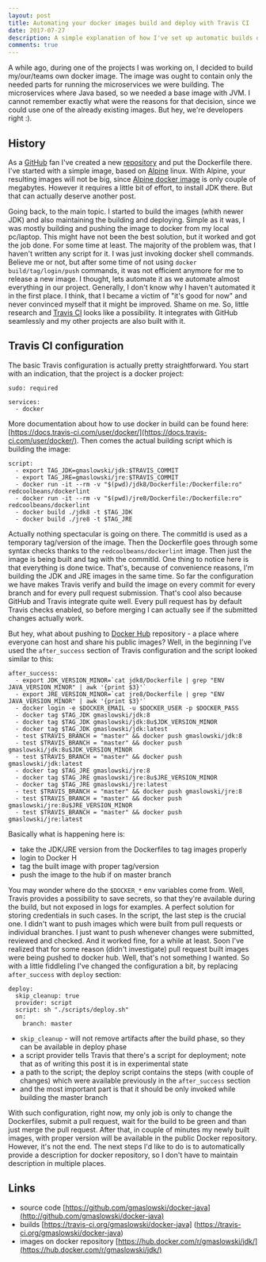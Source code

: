 ```yaml
---
layout: post
title: Automating your docker images build and deploy with Travis CI
date: 2017-07-27
description: A simple explanation of how I've set up automatic builds of my docker images.
comments: true
---
```


A while ago, during one of the projects I was working on, I decided to build my/our/teams own docker image. The image was ought to contain only the needed 
parts for running the microservices we were building. The microservices where Java based, so we needed a base image with JVM. I cannot remember exactly what were the 
reasons for that decision, since we could use one of the already existing images. But hey, we're developers right :).

## History

As a [GitHub](https://github.com) fan I've created a new [repository](https://github.com/gmaslowski/docker-java) and put the Dockerfile there. I've started with a simple
image, based on [Alpine](https://alpinelinux.org/) linux. With Alpine, your resulting images will not be big, since [Alpine docker image](https://hub.docker.com/_/alpine/) is only couple of megabytes.
However it requires a little bit of effort, to install JDK there. But that can actually deserve another post. 

Going back, to the main topic. I started to build the images (whith newer JDK) and also maintaining the building and deploying. Simple as it was, I was mostly building and pushing the image to 
docker from my local pc/laptop. This might have not been the best solution, but it worked and got the job done. For some time at least. The majority of the problem was, that I haven't written any script
for it. I was just invoking docker shell commands. Believe me or not, but after some time of not using `docker build/tag/login/push` commands, it was not efficient anymore for me to release a 
new image. I thought, lets automate it as we automate almost everything in our project. Generally, I don't know why I haven't automated it in the first place. I think, that I became a 
victim of "it's good for now" and never convinced myself that it might be improved. Shame on me. So, little research and [Travis CI](https://travis-ci.org) looks like a possibility. 
It integrates with GitHub seamlessly and my other projects are also built with it.

## Travis CI configuration

The basic Travis configuration is actually pretty straightforward. You start with an indication, that the project is a docker project:
```
sudo: required

services:
  - docker
```

More documentation about how to use docker in build can be found here: [https://docs.travis-ci.com/user/docker/](https://docs.travis-ci.com/user/docker/). Then comes the actual building script which is
building the image:
```
script:
  - export TAG_JDK=gmaslowski/jdk:$TRAVIS_COMMIT
  - export TAG_JRE=gmaslowski/jre:$TRAVIS_COMMIT
  - docker run -it --rm -v "$(pwd)/jdk8/Dockerfile:/Dockerfile:ro" redcoolbeans/dockerlint
  - docker run -it --rm -v "$(pwd)/jre8/Dockerfile:/Dockerfile:ro" redcoolbeans/dockerlint
  - docker build ./jdk8 -t $TAG_JDK
  - docker build ./jre8 -t $TAG_JRE

```
Actually nothing spectacular is going on there. The commitId is used as a temporary tag/version of the image. Then the Dockerfile goes through some syntax checks thanks to the `redcoolbeans/dockerlint`
image. Then just the image is being built and tag with the commitId. One thing to notice here is that everything is done twice. That's, because of convenience reasons, I'm building the JDK and JRE images
in the same time. So far the configuration we have makes Travis verify and build the image on every commit for every branch and for every pull request submission.
That's cool also because GitHub and Travis integrate quite well. Every pull request has by default Travis checks enabled, so before merging I can actually see if the submitted changes actually work.

But hey, what about pushing to [Docker Hub](https://hub.docker.com/) repository - a place where everyone can host and share his public images? Well, in the beginning I've used the `after_success` section 
of Travis configuration and the script looked similar to this:
```
after_success:
  - export JDK_VERSION_MINOR=`cat jdk8/Dockerfile | grep "ENV JAVA_VERSION_MINOR" | awk '{print $3}'`
  - export JRE_VERSION_MINOR=`cat jre8/Dockerfile | grep "ENV JAVA_VERSION_MINOR" | awk '{print $3}'`
  - docker login -e $DOCKER_EMAIL -u $DOCKER_USER -p $DOCKER_PASS
  - docker tag $TAG_JDK gmaslowski/jdk:8 
  - docker tag $TAG_JDK gmaslowski/jdk:8u$JDK_VERSION_MINOR
  - docker tag $TAG_JDK gmaslowski/jdk:latest
  - test $TRAVIS_BRANCH = "master" && docker push gmaslowski/jdk:8
  - test $TRAVIS_BRANCH = "master" && docker push gmaslowski/jdk:8u$JDK_VERSION_MINOR
  - test $TRAVIS_BRANCH = "master" && docker push gmaslowski/jdk:latest
  - docker tag $TAG_JRE gmaslowski/jre:8 
  - docker tag $TAG_JRE gmaslowski/jre:8u$JRE_VERSION_MINOR
  - docker tag $TAG_JRE gmaslowski/jre:latest
  - test $TRAVIS_BRANCH = "master" && docker push gmaslowski/jre:8
  - test $TRAVIS_BRANCH = "master" && docker push gmaslowski/jre:8u$JRE_VERSION_MINOR
  - test $TRAVIS_BRANCH = "master" && docker push gmaslowski/jre:latest
```

Basically what is happening here is:

- take the JDK/JRE version from the Dockerfiles to tag images properly
- login to Docker H
- tag the built image with proper tag/version
- push the image to the hub if on master branch

You may wonder where do the `$DOCKER_*` env variables come from. Well, Travis provides a possibility to save secrets, so that they're available during the build, but not exposed in logs for examples.
A perfect solution for storing credentials in such cases. In the script, the last step is the crucial one. I didn't want to push images which were built from pull requests or individual branches.
I just want to push whenever changes were submitted, reviewed and checked. And it worked fine, for a while at least. Soon I've realized that for some reason (didn't investigate) pull 
request built images were being pushed to docker hub. Well, that's not something I wanted. So with a little fiddleling I've changed the configuration a bit,
by replacing `after_success` with `deploy` section:
```
deploy:
  skip_cleanup: true
  provider: script
  script: sh "./scripts/deploy.sh"
  on:
    branch: master
```

- `skip_cleanup` - will not remove artifacts after the build phase, so they can be available in deploy phase
- a script provider tells Travis that there's a script for deployment; note that as of writing this post it is in experimental state
- a path to the script; the deploy script contains the steps (with couple of changes) which were available previously in the `after_success` section
- and the most important part is that it should be only invoked while building the master branch

With such configuration, right now, my only job is only to change the Dockerfiles, submit a pull request, wait for the build to be green and than just merge the pull request. After that, in couple of
minutes my newly built images, with proper version will be available in the public Docker repository. However, it's not the end. The next steps I'd like to do is to automatically provide
a description for docker repository, so I don't have to maintain description in multiple places.

## Links

- source code [https://github.com/gmaslowski/docker-java](http://github.com/gmaslowski/docker-java)
- builds [https://travis-ci.org/gmaslowski/docker-java] (https://travis-ci.org/gmaslowski/docker-java)
- images on docker repository [https://hub.docker.com/r/gmaslowski/jdk/](https://hub.docker.com/r/gmaslowski/jdk/)
